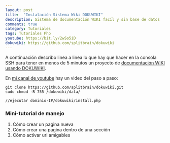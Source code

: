```yaml
---
layout: post
title:  "Instalación Sistema Wiki DOKUWIKI"
description: Sistema de documentación WIKI facíl y sin base de datos
comments: true
category: Tutoriales
tags: Tutoriales Php
youtube: https://bit.ly/2wSo5iD
dokuwiki: https://github.com/splitbrain/dokuwiki
---
```


A continuación describo linea a linea lo que hay que hacer en la consola SSH para tener en menos de 5 minutos un proyecto de <a target="_blank" href="{{ page.dokuwiki }}">documentación WIKI usando DOKUWIKI</a>.

En <a target="_blank" href="{{ page.youtube }}">mi canal de youtube</a> hay un video del paso a paso: 

```
git clone https://github.com/splitbrain/dokuwiki.git
sudo chmod -R 755 /dokuwiki/data/

//ejecutar dominio-IP/dokuwiki/install.php
```

### Mini-tutorial de manejo 
1. Cómo crear un pagina nueva
2. Cómo crear una pagina dentro de una sección
3. Cómo activar url amigables
